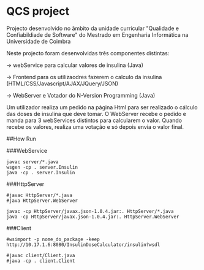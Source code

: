 # QCS project

Projecto desenvolvido no âmbito da unidade curricular "Qualidade e Confiabildiade de Software" do Mestrado em Engenharia Informática na Universidade de Coimbra

Neste projecto foram desenvolvidas três componentes distintas:

-> webService para calcular valores de insulina (Java)

-> Frontend para os utilizaodres fazerem o calculo da insulina (HTML/CSS/Javascript/AJAX/JQuery/JSON)

-> WebServer e Votador do N-Version Programming (Java)

Um utilizador realiza um pedido na página Html para ser realizado o cálculo das doses de insulina que deve tomar. O WebServer recebe o pedido e manda para 3 webServices distintos para calcularem o valor. Quando recebe os valores, realiza uma votação e só depois envia o valor final.

##How Run

###WebService
```
javac server/*.java
wsgen -cp . server.Insulin
java -cp . server.Insulin
```

###HttpServer
```
#javac HttpServer/*.java
#java HttpServer.WebServer

javac -cp HttpServer/javax.json-1.0.4.jar:. HttpServer/*.java
java -cp HttpServer/javax.json-1.0.4.jar:. HttpServer.WebServer
```

###Client
```
#wsimport -p nome_do_package -keep http://10.17.1.6:8080/InsulinDoseCalculator/insulin?wsdl

#javac client/Client.java
#java -cp . client.Client
```

